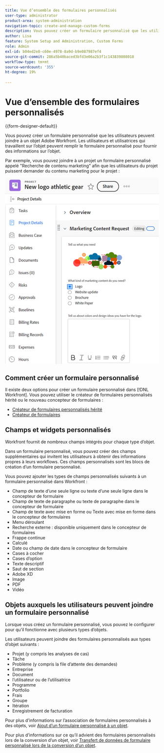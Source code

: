 ```yaml
---
title: Vue d’ensemble des formulaires personnalisés
user-type: administrator
product-area: system-administration
navigation-topic: create-and-manage-custom-forms
description: Vous pouvez créer un formulaire personnalisé que les utilisateurs peuvent joindre à un objet Adobe Workfront. Les utilisateurs et utilisatrices qui travaillent sur l’objet peuvent remplir le formulaire personnalisé pour fournir des informations sur l’objet.
author: Lisa
feature: System Setup and Administration, Custom Forms
role: Admin
exl-id: b04ed2e8-c60e-4978-8a9d-b9e087987ef4
source-git-commit: 286a5b40baced3bfd3e06a2b3f1c143839808018
workflow-type: tm+mt
source-wordcount: '355'
ht-degree: 19%

---
```


# Vue d’ensemble des formulaires personnalisés

<!--Audited: 12/2023-->

{{form-designer-default}}

Vous pouvez créer un formulaire personnalisé que les utilisateurs peuvent joindre à un objet Adobe Workfront. Les utilisateurs et utilisatrices qui travaillent sur l’objet peuvent remplir le formulaire personnalisé pour fournir des informations sur l’objet.

Par exemple, vous pouvez joindre à un projet un formulaire personnalisé appelé &quot;Recherche de contenu marketing&quot; afin que les utilisateurs du projet puissent demander du contenu marketing pour le projet :

![](assets/see-image-details-page.png)

## Comment créer un formulaire personnalisé

Il existe deux options pour créer un formulaire personnalisé dans [!DNL Workfront]. Vous pouvez utiliser le créateur de formulaires personnalisés hérité ou le nouveau concepteur de formulaires :

* [Créateur de formulaires personnalisés hérité](/help/quicksilver/administration-and-setup/customize-workfront/create-manage-custom-forms/use-the-custom-form-builder.md)
* [Créateur de formulaires](/help/quicksilver/administration-and-setup/customize-workfront/create-manage-custom-forms/form-designer/form-designer-toc.md)

## Champs et widgets personnalisés

Workfront fournit de nombreux champs intégrés pour chaque type d’objet.

Dans un formulaire personnalisé, vous pouvez créer des champs supplémentaires qui invitent les utilisateurs à obtenir des informations propres à leurs workflows. Ces champs personnalisés sont les blocs de création d’un formulaire personnalisé.

Vous pouvez ajouter les types de champs personnalisés suivants à un formulaire personnalisé dans Workfront :

* Champ de texte d’une seule ligne ou texte d’une seule ligne dans le concepteur de formulaire
* Champ de texte de paragraphe ou texte de paragraphe dans le concepteur de formulaire
* Champ de texte avec mise en forme ou Texte avec mise en forme dans le concepteur de formulaires
* Menu déroulant
* Recherche externe : disponible uniquement dans le concepteur de formulaires
* Frappe continue
* Calculé
* Date ou champ de date dans le concepteur de formulaire
* Cases à cocher
* Cases d’option
* Texte descriptif
* Saut de section
* Adobe XD
* Image
* PDF
* Vidéo

## Objets auxquels les utilisateurs peuvent joindre un formulaire personnalisé

Lorsque vous créez un formulaire personnalisé, vous pouvez le configurer pour qu’il fonctionne avec plusieurs types d’objets.

Les utilisateurs peuvent joindre des formulaires personnalisés aux types d’objet suivants :

* Projet (y compris les analyses de cas)
* Tâche
* Problème (y compris la file d’attente des demandes)
* Entreprise
* Document
* l’utilisateur ou de l’utilisatrice
* Programme
* Portfolio
* Frais
* Groupe
* Itération
* Enregistrement de facturation

Pour plus d’informations sur l’association de formulaires personnalisés à des objets, voir [Ajout d’un formulaire personnalisé à un objet](../../../workfront-basics/work-with-custom-forms/add-a-custom-form-to-an-object.md).

Pour plus d’informations sur ce qu’il advient des formulaires personnalisés lors de la conversion d’un objet, voir [Transfert de données de formulaire personnalisé lors de la conversion d’un objet](/help/quicksilver/administration-and-setup/customize-workfront/create-manage-custom-forms/transfer-custom-form-data-larger-item.md).


